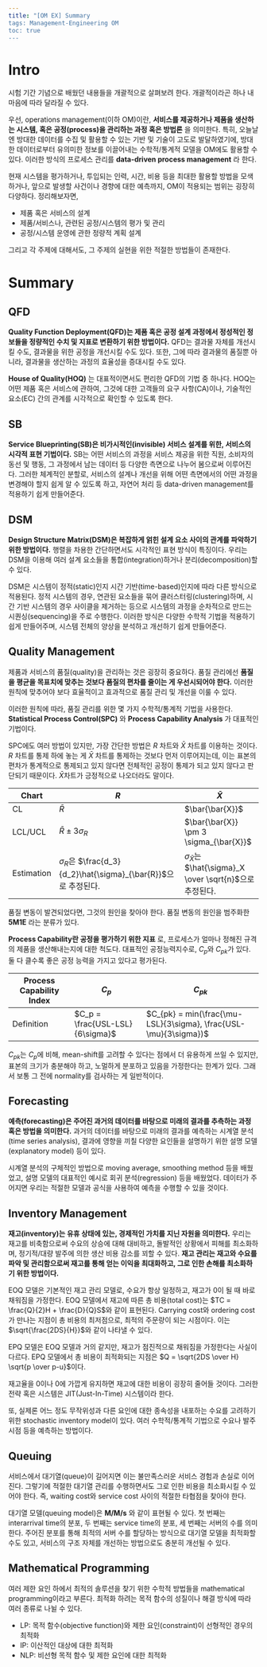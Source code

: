 ```yaml
---
title: "[OM EX] Summary
tags: Management-Engineering OM
toc: true
---
```


# Intro
시험 기간 기념으로 배웠던 내용들을 개괄적으로 살펴보려 한다. 개괄적이라곤 하나 내 마음에 따라 달라질 수 있다.

우선, operations management(이하 OM)이란, __서비스를 제공하거나 제품을 생산하는 시스템, 혹은 공정(process)을 관리하는 과정 혹은 방법론__ 을 의미한다. 특히, 오늘날엔 방대한 데이터를 수집 및 활용할 수 있는 기반 및 기술이 고도로 발달하였기에, 방대한 데이터로부터 유의미한 정보를 이끌어내는 수학적/통계적 모델을 OM에도 활용할 수 있다. 이러한 방식의 프로세스 관리를 __data-driven process management__ 라 한다.

현재 시스템을 평가하거나, 투입되는 인력, 시간, 비용 등을 최대한 활용할 방법을 모색하거나, 앞으로 발생할 사건이나 경향에 대한 예측까지, OM이 적용되는 범위는 굉장히 다양하다. 정리해보자면,

- 제품 혹은 서비스의 설계
- 제품/서비스나, 관련된 공정/시스템의 평가 및 관리
- 공정/시스템 운영에 관한 정량적 계획 설계

그리고 각 주제에 대해서도, 그 주제의 실현을 위한 적절한 방법들이 존재한다.

# Summary
## QFD
__Quality Function Deployment(QFD)는 제품 혹은 공정 설계 과정에서 정성적인 정보들을 정량적인 수치 및 지표로 변환하기 위한 방법이다.__ QFD는 결과물 자체를 개선시킬 수도, 결과물을 위한 공정을 개선시킬 수도 있다. 또한, 그에 따라 결과물의 품질뿐 아니라, 결과물을 생산하는 과정의 효율성을 증대시킬 수도 있다.

__House of Quality(HOQ)__ 는 대표적이면서도 편리한 QFD의 기법 중 하나다. HOQ는 어떤 제품 혹은 서비스에 관하여, 그것에 대한 고객들의 요구 사항(CA)이나, 기술적인 요소(EC) 간의 관계를 시각적으로 확인할 수 있도록 한다.

## SB
__Service Blueprinting(SB)은 비가시적인(invisible) 서비스 설계를 위한, 서비스의 시각적 표현 기법이다.__ SB는 어떤 서비스의 과정을 서비스 제공을 위한 직원, 소비자의 동선 및 행동, 그 과정에서 남는 데이터 등 다양한 측면으로 나누어 봄으로써 이루어진다. 그러한 체계적인 분할로, 서비스의 설계나 개선을 위해 어떤 측면에서의 어떤 과정을 변경해야 할지 쉽게 알 수 있도록 하고, 자연어 처리 등 data-driven management를 적용하기 쉽게 만들어준다.

## DSM
__Design Structure Matrix(DSM)은 복잡하게 얽힌 설계 요소 사이의 관계를 파악하기 위한 방법이다.__ 행렬을 차용한 간단하면서도 시각적인 표현 방식이 특징이다. 우리는 DSM을 이용해 여러 설계 요소들을 통합(integration)하거나 분리(decomposition)할 수 있다.

DSM은 시스템이 정적(static)인지 시간 기반(time-based)인지에 따라 다른 방식으로 적용된다. 정적 시스템의 경우, 연관된 요소들을 묶어 클러스터링(clustering)하며, 시간 기반 시스템의 경우 사이클을 제거하는 등으로 시스템의 과정을 순차적으로 만드는 시퀀싱(sequencing)을 주로 수행한다. 이러한 방식은 다양한 수학적 기법을 적용하기 쉽게 만들어주며, 시스템 전체의 양상을 분석하고 개선하기 쉽게 만들어준다.

## Quality Management
제품과 서비스의 품질(quality)을 관리하는 것은 굉장히 중요하다. 품질 관리에선 __품질을 평균을 목표치에 맞추는 것보다 품질의 편차를 줄이는 게 우선시되어야 한다.__ 이러한 원칙에 맞추어야 보다 효율적이고 효과적으로 품질 관리 및 개선을 이룰 수 있다.

이러한 원칙에 따라, 품질 관리를 위한 몇 가지 수학적/통계적 기법을 사용한다. __Statistical Process Control(SPC)__ 와 __Process Capability Analysis__ 가 대표적인 기법이다. 

SPC에도 여러 방법이 있지만, 가장 간단한 방법은 $R$ 차트와 $\bar{X}$ 차트를 이용하는 것이다. $R$ 차트를 통제 하에 놓는 게 $\bar{X}$ 차트를 통제하는 것보다 먼저 이루어지는데, 이는 표본의 편차가 통계적으로 통제되고 있지 않다면 전체적인 공정이 통제가 되고 있지 않다고 판단되기 때문이다. $\bar{X}$차트가 긍정적으로 나오더라도 말이다.

Chart | $R$ | $\bar{X}$
---|---|---
CL | $\bar{R}$ | $\bar{\bar{X}}$
LCL/UCL | $\bar{R} \pm 3 \sigma_R$ | $\bar{\bar{X}} \pm 3 \sigma_{\bar{X}}$
Estimation | $\sigma_R$은 $\frac{d_3}{d_2}\hat{\sigma}_{\bar{R}}$으로 추정된다. | $\sigma_{\bar{X}}$는 $\hat{\sigma}_X \over \sqrt{n}$으로 추정된다.

품질 변동이 발견되었다면, 그것의 원인을 찾아야 한다. 품질 변동의 원인을 범주화한 __5M1E__ 라는 분류가 있다.

__Process Capability란 공정을 평가하기 위한 지표__ 로, 프로세스가 얼마나 정해진 규격의 제품을 생산해내는지에 대한 척도다. 대표적인 공정능력지수로, $C_p$와 $C_{pk}$가 있다. 둘 다 클수록 좋은 공정 능력을 가지고 있다고 평가된다.

Process Capability Index | $C_p$ | $C_{pk}$
---|---|---
Definition | $C_p = \frac{USL-LSL}{6\sigma}$ | $C_{pk} = min(\frac{\mu-LSL}{3\sigma}, \frac{USL-\mu}{3\sigma})$

$C_{pk}$는 $C_p$에 비해, mean-shift를 고려할 수 있다는 점에서 더 유용하게 쓰일 수 있지만, 표본의 크기가 충분해야 하고, 노멀하게 분포하고 있음을 가정한다는 한계가 있다. 그래서 보통 그 전에 normality를 검사하는 게 일반적이다.

## Forecasting
__예측(forecasting)은 주어진 과거의 데이터를 바탕으로 미래의 결과를 추측하는 과정 혹은 방법을 의미한다.__ 과거의 데이터를 바탕으로 미래의 결과를 예측하는 시계열 분석(time series analysis), 결과에 영향을 끼칠 다양한 요인들을 설명하기 위한 설명 모델(explanatory model) 등이 있다.

시계열 분석의 구체적인 방법으로 moving average, smoothing method 등을 배웠었고, 설명 모델의 대표적인 예시로 회귀 분석(regression) 등을 배웠었다. 데이터가 주어지면 우리는 적절한 모델과 공식을 사용하여 예측을 수행할 수 있을 것이다.

## Inventory Management
__재고(inventory)는 유휴 상태에 있는, 경제적인 가치를 지닌 자원을 의미한다.__ 우리는 재고를 비축함으로써 수요의 상승에 대해 대비하고, 돌발적인 상황에서 피해를 최소화하며, 정기적/대량 발주에 의한 생산 비용 감소를 꾀할 수 있다. __재고 관리는 재고와 수요를 파악 및 관리함으로써 재고를 통해 얻는 이익을 최대화하고, 그로 인한 손해를 최소화하기 위한 방법이다.__

EOQ 모델은 기본적인 재고 관리 모델로, 수요가 항상 일정하고, 재고가 0이 될 때 바로 채워짐을 가정한다. EOQ 모델에서 재고에 따른 총 비용(total cost)는 $TC = \frac{Q}{2}H + \frac{D}{Q}S$와 같이 표현된다. Carrying cost와 ordering cost가 만나는 지점이 총 비용의 최저점으로, 최적의 주문량이 되는 시점이다. 이는 $\sqrt{\frac{2DS}{H}}$와 같이 나타낼 수 있다.

EPQ 모델은 EOQ 모델과 거의 같지만, 재고가 점진적으로 채워짐을 가정한다는 사실이 다르다. EPQ 모델에서 총 비용이 최적화되는 지점은 $Q = \sqrt{2DS \over H} \sqrt{p \over p-u}$이다.

재고율을 0이나 0에 가깝게 유지하면 재고에 대한 비용이 굉장히 줄어들 것이다. 그러한 전략 혹은 시스템은 JIT(Just-In-Time) 시스템이라 한다.

또, 실제론 어느 정도 무작위성과 다른 요인에 대한 종속성을 내포하는 수요를 고려하기 위한 stochastic inventory model이 있다. 여러 수학적/통계적 기법으로 수요나 발주 시점 등을 예측하는 방법이다.

## Queuing
서비스에서 대기열(queue)이 길어지면 이는 불만족스러운 서비스 경험과 손실로 이어진다. 그렇기에 적절한 대기열 관리를 수행하면서도 그로 인한 비용을 최소화시킬 수 있어야 한다. 즉, waiting cost와 service cost 사이의 적절한 타협점을 찾아야 한다.

대기열 모델(queuing model)은 __M/M/s__ 와 같이 표현될 수 있다. 첫 번째는 interarrival time의 분포, 두 번째는 service time의 분포, 세 번째는 서버의 수를 의미한다. 주어진 분포를 통해 최적의 서버 수를 할당하는 방식으로 대기열 모델을 최적화할 수도 있고, 서비스의 구조 자체를 개선하는 방법으로도 충분히 개선될 수 있다.

## Mathematical Programming
여러 제한 요인 하에서 최적의 솔루션을 찾기 위한 수학적 방법들을 mathematical programming이라고 부른다. 최적화 하려는 목적 함수의 성질이나 해결 방식에 따라 여러 종류로 나뉠 수 있다.

- LP: 목적 함수(objective function)와 제한 요인(constraint)이 선형적인 경우의 최적화
- IP: 이산적인 대상에 대한 최적화
- NLP: 비선형 목적 함수 및 제한 요인에 대한 최적화

